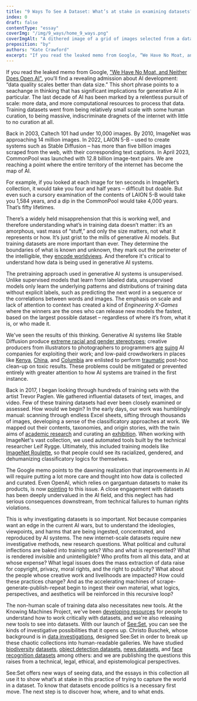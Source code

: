 ```yaml
---
title: "9 Ways To See A Dataset: What’s at stake in examining datasets?"
index: 0
draft: false
contentType: "essay"
coverImg: "/img/9_ways/home_9_ways.png"
coverImgAlt: "A dithered image of a grid of images selected from a dataset"
preposition: "by"
authors: "Kate Crawford"
excerpt: "If you read the leaked memo from Google, “We Have No Moat, and Neither Does Open AI”, you’ll find a revealing admission about AI development: “data quality scales better than data size.” This short phrase points to a seachange in thinking that has significant implications for generative AI in particular"
---
```


If you read the leaked memo from Google, ["We Have No Moat, and Neither Does Open AI"](https://www.semianalysis.com/p/google-we-have-no-moat-and-neither), you’ll find a revealing admission about AI development: “data quality scales better than data size.” This short phrase points to a seachange in thinking that has significant implications for generative AI in particular. The last decade of AI has been marked by a relentless pursuit of scale: more data, and more computational resources to process that data. Training datasets went from being relatively small scale with some human curation, to being massive, indiscriminate dragnets of the internet with little to no curation at all.    

Back in 2003, Caltech 101 had under 10,000 images. By 2010, ImageNet was approaching 14 million images. In 2022, LAION 5-B – used to create systems such as Stable Diffusion – has more than five billion images scraped from the web, with their corresponding text captions. In April 2023, CommonPool was launched with 12.8 billion image-text pairs. We are reaching a point where the entire territory of the internet has become the map of AI. 

For example, if you looked at each image for ten seconds in ImageNet’s collection, it would take you four and half years – difficult but doable. But even such a cursory examination of the contents of LAION 5-B would take you 1,584 years, and a dip in the CommonPool would take 4,000 years. That’s fifty lifetimes.    

There’s a widely held misapprehension that this is working well, and therefore understanding what’s in training data doesn’t matter: it’s an amorphous, vast mass of “stuff,” and only the size matters, not what it represents or how. It’s just grist to the mills of generative AI models. But training datasets are more important than ever. They determine the boundaries of what is known and unknown, they mark out the perimeter of the intelligible, they [encode worldviews](https://excavating.ai/). And therefore it's critical to understand how data is being used in generative AI systems.   

The pretraining approach used in generative AI systems is unsupervised. Unlike supervised models that learn from labeled data, unsupervised models only learn the underlying patterns and distributions of training data without explicit labels, such as predicting the next word in a sequence or the correlations between words and images. The emphasis on scale and lack of attention to context has created a kind of *Engineering X-Games* where the winners are the ones who can release new models the fastest, based on the largest possible dataset – regardless of where it’s from, what it is, or who made it. 
   
We've seen the results of this thinking. Generative AI systems like Stable Diffusion produce [extreme racial and gender stereotypes](https://www.bloomberg.com/graphics/2023-generative-ai-bias); creative producers from illustrators to photographers to programmers [are](https://copyrightlately.com/pdfviewer/getty-images-v-stability-ai-complaint) [suing](https://stablediffusionlitigation.com/pdf/00201/1-1-stable-diffusion-complaint.pdf) AI companies for exploiting their work; and low-paid crowdworkers in places like [Kenya](https://time.com/6247678/openai-chatgpt-kenya-workers/), [China](https://www.andrew.cmu.edu/user/hongs/files/GJAA2021_AILabor.pdf), and [Columbia](https://time.com/6231625/tiktok-teleperformance-colombia-investigation/) are enlisted to perform [traumatic](https://time.com/6275995/chatgpt-facebook-african-workers-union/) post-hoc clean-up on toxic results. These problems could be mitigated or prevented entirely with greater attention to how AI systems are trained in the first instance.    

Back in 2017, I began looking through hundreds of training sets with the artist Trevor Paglen. We gathered influential datasets of text, images, and video. Few of these training datasets had ever been closely examined or assessed. How would we begin? In the early days, our work was humblingly manual: scanning through endless Excel sheets, sifting through thousands of images, developing a sense of the classificatory approaches at work. We mapped out their contents, taxonomies, and origin stories, with the twin aims of [academic research](https://excavating.ai/) and curating an [exhibition](https://www.fondazioneprada.org/project/training-humans/?lang=en). When working with ImageNet's vast collection, we used automated tools built by the technical researcher Leif Rygge. Ultimately, this included training models like [ImageNet Roulette](https://www.nytimes.com/2019/09/20/arts/design/imagenet-trevor-paglen-ai-facial-recognition.html), so that people could see its racialized, gendered, and dehumanizing classificatory logics for themselves.  

The Google memo points to the dawning realization that improvements in AI will require putting a lot more care and thought into how data is collected and curated. Even OpenAI, which relies on gargantuan datasets to make its products, is now [pointing](https://twitter.com/gdb/status/1622683988736479232) to this issue. A close engagement with datasets has been deeply undervalued in the AI field, and this neglect has had serious consequences downstream, from technical failures to human rights violations. 

This is why investigating datasets is so important. Not because companies want an edge in the current AI wars, but to understand the ideologies, viewpoints, and harms that are being ingested, concentrated, and reproduced by AI systems. The new internet-scale datasets require new investigative methods, new research questions. What political and cultural inflections are baked into training sets? Who and what is represented? What is rendered invisible and unintelligible? Who profits from all this data, and at whose expense? What legal issues does the mass extraction of data raise for copyright, privacy, moral rights, and the right to publicity? What about the people whose creative work and livelihoods are impacted? How could these practices change? And as the accelerating machines of scrape-generate-publish-repeat begin to ingest their own material, what logics, perspectives, and aesthetics will be reinforced in this recursive loop?   

The non-human scale of training data also necessitates new tools. At the Knowing Machines Project, we've been [developing resources](https://knowingmachines.org/critical-field-guide) for people to understand how to work critically with datasets, and we're also releasing new tools to see into datasets. With our launch of [See:Set](https://machinist.smokingheaps.net/), you can see the kinds of investigative possibilities that it opens up. Christo Buschek, whose background is in [data investigations](https://www.pulitzer.org/winners/megha-rajagopalan-alison-killing-and-christo-buschek-buzzfeed-news), designed See:Set in order to break up these chaotic collections into human-readable galleries. We have studied [biodiversity](/9-ways-to-see/NABirds-and-the-Iceland-Gull) [datasets](/9-ways-to-see/nabirds), [object detection datasets](/9-ways-to-see/ImageNet), [news datasets](/9-ways-to-see/datasets-as-institutions), and [face recognition datasets](/9-ways-to-see/LAION-copyright) among others: and we are publishing the questions this raises from a technical, legal, ethical, and epistemological perspectives.   

See:Set offers new ways of seeing data, and the essays in this collection all use it to show what’s at stake in this practice of trying to capture the world in a dataset. To know that datasets encode politics is a necessary first move. The next step is to discover how, where, and to what ends. 